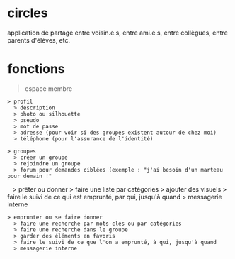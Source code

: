 # circles
application de partage entre voisin.e.s, entre ami.e.s, entre collègues, entre parents d'élèves, etc.

# fonctions
  > espace membre
  
    > profil
      > description 
      > photo ou silhouette
      > pseudo
      > mot de passe
      > adresse (pour voir si des groupes existent autour de chez moi)
      > téléphone (pour l'assurance de l'identité)
  
    > groupes
      > créer un groupe
      > rejoindre un groupe
      > forum pour demandes ciblées (exemple : "j'ai besoin d'un marteau pour demain !"
    
    > prêter ou donner
      > faire une liste par catégories
      > ajouter des visuels
      > faire le suivi de ce qui est emprunté, par qui, jusqu'à quand
      > messagerie interne
      
    > emprunter ou se faire donner
      > faire une recherche par mots-clés ou par catégories
      > faire une recherche dans le groupe
      > garder des éléments en favoris
      > faire le suivi de ce que l'on a emprunté, à qui, jusqu'à quand
      > messagerie interne
      
